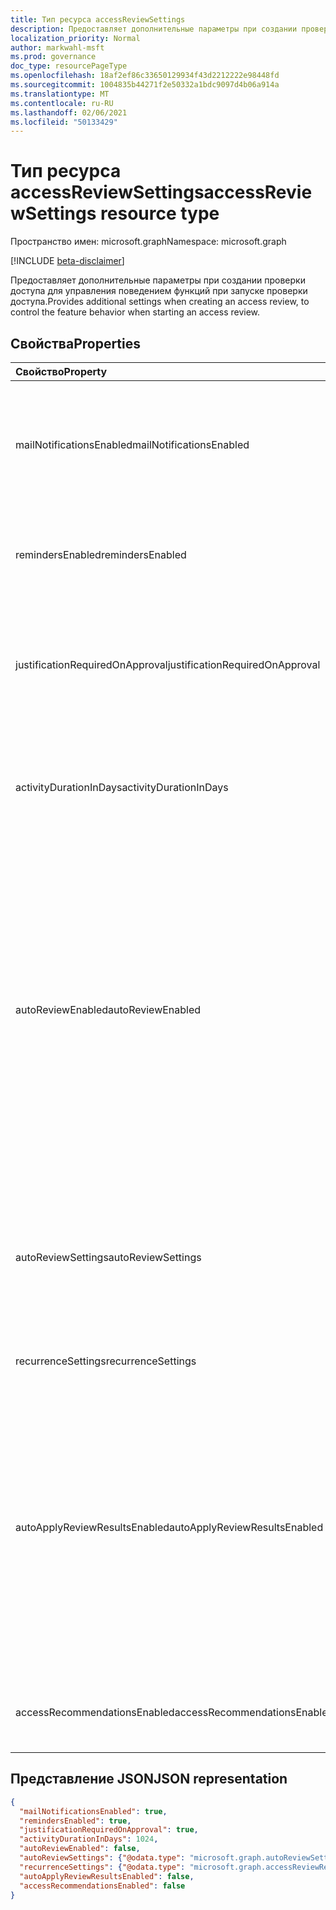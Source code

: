 ```yaml
---
title: Тип ресурса accessReviewSettings
description: Предоставляет дополнительные параметры при создании проверки доступа.
localization_priority: Normal
author: markwahl-msft
ms.prod: governance
doc_type: resourcePageType
ms.openlocfilehash: 18af2ef86c33650129934f43d2212222e98448fd
ms.sourcegitcommit: 1004835b44271f2e50332a1bdc9097d4b06a914a
ms.translationtype: MT
ms.contentlocale: ru-RU
ms.lasthandoff: 02/06/2021
ms.locfileid: "50133429"
---
```

# <a name="accessreviewsettings-resource-type"></a><span data-ttu-id="955dd-103">Тип ресурса accessReviewSettings</span><span class="sxs-lookup"><span data-stu-id="955dd-103">accessReviewSettings resource type</span></span>

<span data-ttu-id="955dd-104">Пространство имен: microsoft.graph</span><span class="sxs-lookup"><span data-stu-id="955dd-104">Namespace: microsoft.graph</span></span>

[!INCLUDE [beta-disclaimer](../../includes/beta-disclaimer.md)]

<span data-ttu-id="955dd-105">Предоставляет дополнительные параметры при создании проверки доступа для управления поведением функций при запуске проверки доступа.</span><span class="sxs-lookup"><span data-stu-id="955dd-105">Provides additional settings when creating an access review, to control the feature behavior when starting an access review.</span></span>

## <a name="properties"></a><span data-ttu-id="955dd-106">Свойства</span><span class="sxs-lookup"><span data-stu-id="955dd-106">Properties</span></span>

| <span data-ttu-id="955dd-107">Свойство</span><span class="sxs-lookup"><span data-stu-id="955dd-107">Property</span></span> | <span data-ttu-id="955dd-108">Тип</span><span class="sxs-lookup"><span data-stu-id="955dd-108">Type</span></span> | <span data-ttu-id="955dd-109">Описание</span><span class="sxs-lookup"><span data-stu-id="955dd-109">Description</span></span> |
| :------- | :--- | :---------- |
| <span data-ttu-id="955dd-110">mailNotificationsEnabled</span><span class="sxs-lookup"><span data-stu-id="955dd-110">mailNotificationsEnabled</span></span> | <span data-ttu-id="955dd-111">Boolean</span><span class="sxs-lookup"><span data-stu-id="955dd-111">Boolean</span></span> | <span data-ttu-id="955dd-112">Указывает, включена ли отправка сообщений рецензентам и создателю отзывов.</span><span class="sxs-lookup"><span data-stu-id="955dd-112">Indicates whether sending mails to reviewers and the review creator is enabled.</span></span> |
| <span data-ttu-id="955dd-113">remindersEnabled</span><span class="sxs-lookup"><span data-stu-id="955dd-113">remindersEnabled</span></span> | <span data-ttu-id="955dd-114">Boolean</span><span class="sxs-lookup"><span data-stu-id="955dd-114">Boolean</span></span> | <span data-ttu-id="955dd-115">Указывает, включена ли отправка напоминаний рецензентам.</span><span class="sxs-lookup"><span data-stu-id="955dd-115">Indicates whether sending reminder emails to reviewers is enabled.</span></span> |
| <span data-ttu-id="955dd-116">justificationRequiredOnApproval</span><span class="sxs-lookup"><span data-stu-id="955dd-116">justificationRequiredOnApproval</span></span> | <span data-ttu-id="955dd-117">Boolean</span><span class="sxs-lookup"><span data-stu-id="955dd-117">Boolean</span></span> | <span data-ttu-id="955dd-118">Указывает, должны ли проверяющие предоставлять обоснование при проверке доступа.</span><span class="sxs-lookup"><span data-stu-id="955dd-118">Indicates whether reviewers are required to provide a justification when reviewing access.</span></span> |
| <span data-ttu-id="955dd-119">activityDurationInDays</span><span class="sxs-lookup"><span data-stu-id="955dd-119">activityDurationInDays</span></span> | <span data-ttu-id="955dd-120">Int64</span><span class="sxs-lookup"><span data-stu-id="955dd-120">Int64</span></span> | <span data-ttu-id="955dd-121">Количество дней действий пользователей, которые будут показываться рецензентам.</span><span class="sxs-lookup"><span data-stu-id="955dd-121">The number of days of user activities to show to reviewers.</span></span> |
| <span data-ttu-id="955dd-122">autoReviewEnabled</span><span class="sxs-lookup"><span data-stu-id="955dd-122">autoReviewEnabled</span></span> | <span data-ttu-id="955dd-123">Boolean</span><span class="sxs-lookup"><span data-stu-id="955dd-123">Boolean</span></span> | <span data-ttu-id="955dd-124">Указывает, следует ли принимать решение, если рецензент не указал его.</span><span class="sxs-lookup"><span data-stu-id="955dd-124">Indicates whether a decision should be set if the reviewer did not supply one.</span></span> <span data-ttu-id="955dd-125">Используется, если включено автоматическое применение.</span><span class="sxs-lookup"><span data-stu-id="955dd-125">For use when auto-apply is enabled.</span></span> <span data-ttu-id="955dd-126">Если вы не хотите, чтобы решение о проверке было записано, если рецензент не сделал явного выбора, установите для него такое же. `false`</span><span class="sxs-lookup"><span data-stu-id="955dd-126">If you don't want to have a review decision recorded unless the reviewer makes an explicit choice, set it to `false`.</span></span>|
| <span data-ttu-id="955dd-127">autoReviewSettings</span><span class="sxs-lookup"><span data-stu-id="955dd-127">autoReviewSettings</span></span> | [<span data-ttu-id="955dd-128">autoReviewSettings</span><span class="sxs-lookup"><span data-stu-id="955dd-128">autoReviewSettings</span></span>](autoreviewsettings.md) | <span data-ttu-id="955dd-129">Подробные параметры настройки функции для принятия решения об отзыве.</span><span class="sxs-lookup"><span data-stu-id="955dd-129">Detailed settings for how the feature should set the review decision.</span></span> <span data-ttu-id="955dd-130">Используется, если включено автоматическое применение.</span><span class="sxs-lookup"><span data-stu-id="955dd-130">For use when auto-apply is enabled.</span></span> |
| <span data-ttu-id="955dd-131">recurrenceSettings</span><span class="sxs-lookup"><span data-stu-id="955dd-131">recurrenceSettings</span></span> | [<span data-ttu-id="955dd-132">accessReviewRecurrenceSettings</span><span class="sxs-lookup"><span data-stu-id="955dd-132">accessReviewRecurrenceSettings</span></span>](accessreviewrecurrencesettings.md) | <span data-ttu-id="955dd-133">Подробные параметры повторения.</span><span class="sxs-lookup"><span data-stu-id="955dd-133">Detailed settings for recurrence.</span></span> |
| <span data-ttu-id="955dd-134">autoApplyReviewResultsEnabled</span><span class="sxs-lookup"><span data-stu-id="955dd-134">autoApplyReviewResultsEnabled</span></span> | <span data-ttu-id="955dd-135">Boolean</span><span class="sxs-lookup"><span data-stu-id="955dd-135">Boolean</span></span> | <span data-ttu-id="955dd-136">Указывает, включена ли возможность автоматического применения для автоматического изменения ресурса доступа к целевому объекту.</span><span class="sxs-lookup"><span data-stu-id="955dd-136">Indicates whether the auto-apply capability, to automatically change the target object access resource, is enabled.</span></span>  <span data-ttu-id="955dd-137">Если этот запрет не включен, пользователь должен после завершения проверки доступа применить проверку доступа.</span><span class="sxs-lookup"><span data-stu-id="955dd-137">If not enabled, a user must, after the review completes, apply the access review.</span></span> |
| <span data-ttu-id="955dd-138">accessRecommendationsEnabled</span><span class="sxs-lookup"><span data-stu-id="955dd-138">accessRecommendationsEnabled</span></span> | <span data-ttu-id="955dd-139">Boolean</span><span class="sxs-lookup"><span data-stu-id="955dd-139">Boolean</span></span> | <span data-ttu-id="955dd-140">Указывает, включены ли рекомендации для проверяющих.</span><span class="sxs-lookup"><span data-stu-id="955dd-140">Indicates whether showing recommendations to reviewers is enabled.</span></span> |

## <a name="json-representation"></a><span data-ttu-id="955dd-141">Представление JSON</span><span class="sxs-lookup"><span data-stu-id="955dd-141">JSON representation</span></span>
<!-- {
  "blockType": "resource",
  "@odata.type": "microsoft.graph.accessReviewSettings"
}-->
```json
{
  "mailNotificationsEnabled": true,
  "remindersEnabled": true,  
  "justificationRequiredOnApproval": true,
  "activityDurationInDays": 1024,
  "autoReviewEnabled": false,
  "autoReviewSettings": {"@odata.type": "microsoft.graph.autoReviewSettings"},
  "recurrenceSettings": {"@odata.type": "microsoft.graph.accessReviewRecurrenceSettings"},
  "autoApplyReviewResultsEnabled": false,
  "accessRecommendationsEnabled": false
}
```
<!-- uuid: 8fcb5dbc-d5aa-4681-8e31-b001d5168d79
2015-10-25 14:57:30 UTC -->
<!--
{
  "type": "#page.annotation",
  "description": "accessReviewSettings resource",
  "keywords": "",
  "section": "documentation",
  "tocPath": "",
  "suppressions": []
}
-->
